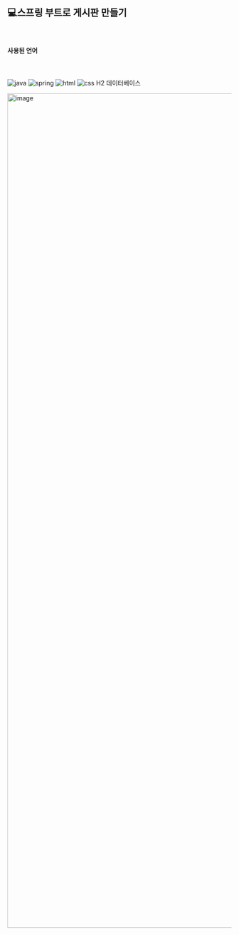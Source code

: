<h2>💻스프링 부트로 게시판 만들기</h2>

<br><h4>사용된 언어</h4>

<br><br>![java](https://img.shields.io/badge/Java-ED8B00?style=for-the-badge&logo=openjdk&logoColor=white) ![spring](https://img.shields.io/badge/Spring-6DB33F?style=for-the-badge&logo=spring&logoColor=white) ![html](https://img.shields.io/badge/HTML5-E34F26?style=for-the-badge&logo=html5&logoColor=white) ![css](https://img.shields.io/badge/CSS-239120?&style=for-the-badge&logo=css3&logoColor=white) H2 데이터베이스


<img width="1875" alt="image" src="https://github.com/choeseonmin/springBoard2/assets/129834569/0daae3d9-d491-40d9-9521-02b40d8aa5f3">
